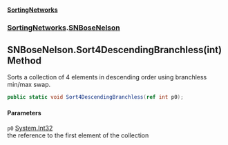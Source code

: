 #### [SortingNetworks](./index.md 'index')
### [SortingNetworks](./SortingNetworks.md 'SortingNetworks').[SNBoseNelson](./SortingNetworks-SNBoseNelson.md 'SortingNetworks.SNBoseNelson')
## SNBoseNelson.Sort4DescendingBranchless(int) Method
Sorts a collection of 4 elements in descending order using branchless min/max swap.  
```csharp
public static void Sort4DescendingBranchless(ref int p0);
```
#### Parameters
<a name='SortingNetworks-SNBoseNelson-Sort4DescendingBranchless(int)-p0'></a>
`p0` [System.Int32](https://docs.microsoft.com/en-us/dotnet/api/System.Int32 'System.Int32')  
the reference to the first element of the collection  
  
